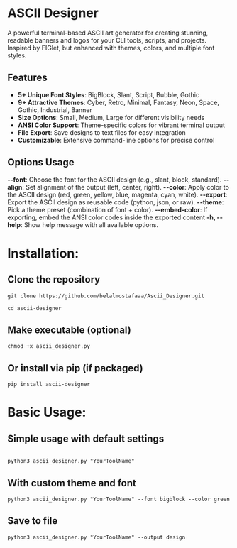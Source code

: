 # ASCII Designer

A powerful terminal-based ASCII art generator for creating stunning, readable banners and logos for your CLI tools, scripts, and projects. Inspired by FIGlet, but enhanced with themes, colors, and multiple font styles.


## Features

- **5+ Unique Font Styles**: BigBlock, Slant, Script, Bubble, Gothic
- **9+ Attractive Themes**: Cyber, Retro, Minimal, Fantasy, Neon, Space, Gothic, Industrial, Banner
- **Size Options**: Small, Medium, Large for different visibility needs
- **ANSI Color Support**: Theme-specific colors for vibrant terminal output
- **File Export**: Save designs to text files for easy integration
- **Customizable**: Extensive command-line options for precise control

## Options	Usage
**--font**:	Choose the font for the ASCII design (e.g., slant, block, standard).
**--align**:	Set alignment of the output (left, center, right).
**--color**:	Apply color to the ASCII design (red, green, yellow, blue, magenta, cyan, white).
**--export**:	Export the ASCII design as reusable code (python, json, or raw).
**--theme**:	Pick a theme preset (combination of font + color).
**--embed-color**: If exporting, embed the ANSI color codes inside the exported content
**-h, --help**:	Show help message with all available options.

# Installation:

## Clone the repository
```
git clone https://github.com/belalmostafaaa/Ascii_Designer.git
```
```
cd ascii-designer
```
## Make executable (optional)
```
chmod +x ascii_designer.py
```
## Or install via pip (if packaged)
```
pip install ascii-designer
```

# Basic Usage:

## Simple usage with default settings
```

python3 ascii_designer.py "YourToolName"
```

## With custom theme and font
```
python3 ascii_designer.py "YourToolName" --font bigblock --color green
```

## Save to file
```
python3 ascii_designer.py "YourToolName" --output design
```
